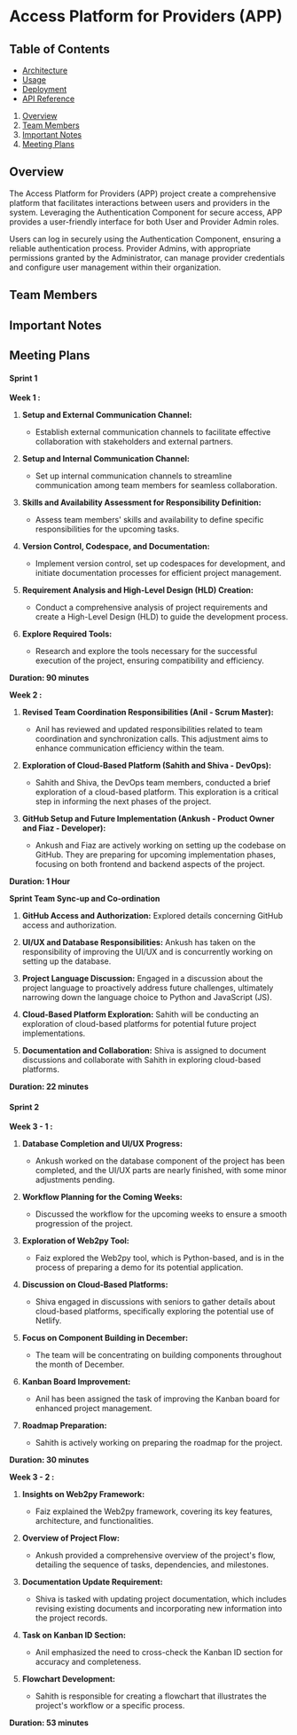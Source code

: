 # Access Platform for Providers (APP)

## Table of Contents

- [Architecture](docs/architecture.md)
- [Usage](docs/usage.md)
- [Deployment](docs/deployment.md)
- [API Reference](docs/api-reference.md)










1. [Overview](#overview)
2. [Team Members](#team-members)
3. [Important Notes](#important-notes)
4. [Meeting Plans](#meeting-plans)

## Overview

The Access Platform for Providers (APP) project create a comprehensive platform that facilitates interactions between users and providers in the system. Leveraging the Authentication Component for secure access, APP provides a user-friendly interface for both User and Provider Admin roles.

Users can log in securely using the Authentication Component, ensuring a reliable authentication process. Provider Admins, with appropriate permissions granted by the Administrator, can manage provider credentials and configure user management within their organization.

## Team Members

## Important Notes

## Meeting Plans

#### Sprint 1

**Week 1 :**

1. **Setup and External Communication Channel:**
   - Establish external communication channels to facilitate effective collaboration with stakeholders and external partners.

2. **Setup and Internal Communication Channel:**
   - Set up internal communication channels to streamline communication among team members for seamless collaboration.

3. **Skills and Availability Assessment for Responsibility Definition:**
   - Assess team members' skills and availability to define specific responsibilities for the upcoming tasks.

4. **Version Control, Codespace, and Documentation:**
   - Implement version control, set up codespaces for development, and initiate documentation processes for efficient project management.

5. **Requirement Analysis and High-Level Design (HLD) Creation:**
   - Conduct a comprehensive analysis of project requirements and create a High-Level Design (HLD) to guide the development process.

6. **Explore Required Tools:**
   - Research and explore the tools necessary for the successful execution of the project, ensuring compatibility and efficiency.

**Duration: 90 minutes**

**Week 2 :**

1. **Revised Team Coordination Responsibilities (Anil - Scrum Master):**
   - Anil has reviewed and updated responsibilities related to team coordination and synchronization calls. This adjustment aims to enhance communication efficiency within the team.

2. **Exploration of Cloud-Based Platform (Sahith and Shiva - DevOps):**
   - Sahith and Shiva, the DevOps team members, conducted a brief exploration of a cloud-based platform. This exploration is a critical step in informing the next phases of the project.

3. **GitHub Setup and Future Implementation (Ankush - Product Owner  and Fiaz - Developer):**
   - Ankush and Fiaz are actively working on setting up the codebase on GitHub. They are preparing for upcoming implementation phases, focusing on both frontend and backend aspects of the project.
     
**Duration: 1 Hour**

**Sprint Team Sync-up and Co-ordination**

1. **GitHub Access and Authorization:**
Explored details concerning GitHub access and authorization.

2. **UI/UX and Database Responsibilities:**
Ankush has taken on the responsibility of improving the UI/UX and is concurrently working on setting up the database.

3.  **Project Language Discussion:**
Engaged in a discussion about the project language to proactively address future challenges, ultimately narrowing down the language choice to Python and JavaScript (JS).

4. **Cloud-Based Platform Exploration:**
Sahith will be conducting an exploration of cloud-based platforms for potential future project implementations.

5. **Documentation and Collaboration:**
Shiva is assigned to document discussions and collaborate with Sahith in exploring cloud-based platforms.

**Duration: 22 minutes**

#### Sprint 2

**Week 3 - 1 :**

1. **Database Completion and UI/UX Progress:**
   - Ankush worked on the database component of the project has been completed, and the UI/UX parts are nearly finished, with some minor adjustments pending.

2. **Workflow Planning for the Coming Weeks:**
   - Discussed the workflow for the upcoming weeks to ensure a smooth progression of the project.

3. **Exploration of Web2py Tool:**
   - Faiz explored the Web2py tool, which is Python-based, and is in the process of preparing a demo for its potential application.

4. **Discussion on Cloud-Based Platforms:**
   - Shiva engaged in discussions with seniors to gather details about cloud-based platforms, specifically exploring the potential use of Netlify.

5. **Focus on Component Building in December:**
   - The team will be concentrating on building components throughout the month of December.

6. **Kanban Board Improvement:**
   - Anil has been assigned the task of improving the Kanban board for enhanced project management.

7. **Roadmap Preparation:**
   - Sahith is actively working on preparing the roadmap for the project.

**Duration: 30 minutes**

**Week 3 - 2 :**

1. **Insights on Web2py Framework:**
   - Faiz explained the Web2py framework, covering its key features, architecture, and functionalities.

2. **Overview of Project Flow:**
   - Ankush provided a comprehensive overview of the project's flow, detailing the sequence of tasks, dependencies, and milestones.

3. **Documentation Update Requirement:**
   - Shiva is tasked with updating project documentation, which includes revising existing documents and incorporating new information into the project records.

4. **Task on Kanban ID Section:**
   - Anil emphasized the need to cross-check the Kanban ID section for accuracy and completeness.

5. **Flowchart Development:**
   - Sahith is responsible for creating a flowchart that illustrates the project's workflow or a specific process.
   
**Duration: 53 minutes**

